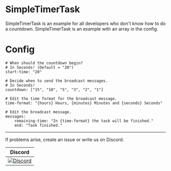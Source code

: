 # SimpleTimerTask

SimpleTimerTask is an example for all developers who don't know how to do a countdown. SimpleTimerTask is an example with an array in the config.

# Config
```
# When should the countdown begin?
# In Seconds! (Default = "20")
start-time: "20"

# Decide when to send the broadcast messages.
# In Seconds!
countdown: ["15", "10", "5", "3", "2", "1"]

# Edit the time format for the broadcast message.
time-format: "{hours} Hours, {minutes} Minutes and {seconds} Seconds"

# Edit the broadcast message.
messages:
    remaining-time: "In {time-format} the task will be finished."
    end: "Task finished."
```
----------------

If problems arise, create an issue or write us on Discord.

| Discord |
| :---: |
[![Discord](https://img.shields.io/discord/427472879072968714.svg?style=flat-square&label=discord&colorB=7289da)](https://discord.gg/Ce2aY25) |